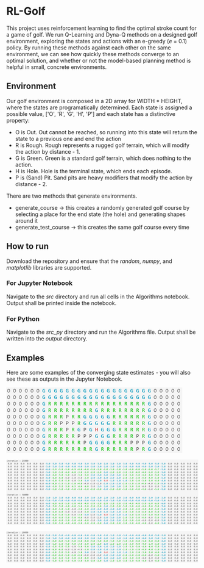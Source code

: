 # RL-Golf
This project uses reinforcement learning to find the optimal stroke count for a game of golf. We run Q-Learning and Dyna-Q methods on a designed golf environment, exploring the states and actions with an e-greedy (*e* = 0.1) policy. By running these methods against each other on the same environment, we can see how quickly these methods converge to an optimal solution, and whether or not the model-based planning method is helpful in small, concrete environments. 

## Environment
Our golf environment is composed in a 2D array for WIDTH * HEIGHT, where the states are programatically determined. Each state is assigned a possible value, ['O', 'R', 'G', 'H', 'P'] and each state has a distinctive property:
* O is Out. Out cannot be reached, so running into this state will return the state to a previous one and end the action
* R is Rough. Rough represents a rugged golf terrain, which will modify the action by distance - 1.
* G is Green. Green is a standard golf terrain, which does nothing to the action.
* H is Hole. Hole is the terminal state, which ends each episode.
* P is (Sand) Pit. Sand pits are heavy modifiers that modify the action by distance - 2.

There are two methods that generate environments.
* generate_course -> this creates a randomly generated golf course by selecting a place for the end state (the hole) and generating shapes around it
* generate_test_course -> this creates the same golf course every time

## How to run
Download the repository and ensure that the *random*, *numpy*, and *matplotlib* libraries are supported.
### For Jupyter Notebook
Navigate to the *src* directory and run all cells in the Algorithms notebook. Output shall be printed inside the notebook.
### For Python
Navigate to the *src_py* directory and run the Algorithms file. Output shall be written into the *output* directory.

## Examples
Here are some examples of the converging state estimates - you will also see these as outputs in the Jupyter Notebook.

![Figure 1: Test Course](images/test_course.PNG)

![Figure 2: Q Learning, fully converged at 50000 iterations](images/q_learning_25000_50000.PNG)


![Figure 3: Dyna Q, fully converged at 10000 iterations](images/dyna_q_10000.PNG)
